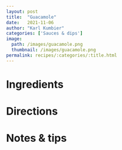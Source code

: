 ```yaml
---
layout: post
title:  "Guacamole"
date:   2021-11-06
author: "Karl Kumbier"
categories: ['Sauces & dips']
image:
  path: /images/guacamole.png
  thumbnail: /images/guacamole.png
permalink: recipes/:categories/:title.html
---
```


# Ingredients

# Directions

# Notes & tips
